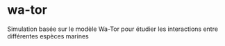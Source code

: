 # wa-tor
Simulation basée sur le modèle Wa-Tor pour étudier les interactions entre différentes espèces marines
